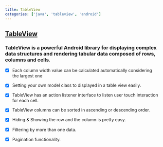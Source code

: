 ```yaml
---
title: TableView
categories: ['java', 'tableview', 'android']
---
```

## [TableView](https://github.com/evrencoskun/TableView)

### TableView is a powerful Android library for displaying complex data structures and rendering tabular data composed of rows, columns and cells.


  - [x] Each column width value can be calculated automatically considering the largest one
  - [x] Setting your own model class to displayed in a table view easily.
  - [x] TableView has an action listener interface to listen user touch interaction for each cell.
  - [x] TableView columns can be sorted in ascending or descending order.
  - [x] Hiding & Showing the row and the column is pretty easy. 
  - [x] Filtering by more than one data.
  - [x] Pagination functionality.
    